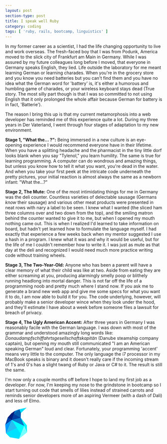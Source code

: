 ```yaml
---
layout: post
section-type: post
title: I speak well Ruby
category: coding
tags: [ 'ruby, rails, bootcamp, linguistics' ]
---
```


In my former career as a scientist, I had the life changing opportunity to live and work overseas. The fresh-faced boy that I was from Podunk, America moved to the slick city of Frankfurt am Main in Germany. While I was assured by my future colleagues long before I moved, that everyone in Germany speaks English, they lied. Life outside the laboratory for me meant learning German or learning charades. When you're in the grocery store and you know you need batteries but you can't find them and you have no idea what the German word for 'battery' is, it's either a humorous and humbling game of charades, or your wireless keyboard stays dead (True story. The most silly part though is that I was so committed to not using English that it only prolonged the whole affair because German for battery is in fact, 'Batterie').

The reason I bring this up is that my current metamorphosis into a web developer has reminded me of this experience quite a lot. During my three years in Der Vaterland, I went through four stages of adaptation to my new environment.

<strong>Stage 1, "What the... ?":</strong>  Being immersed in a new culture is an eye-opening experience I would recommend everyone have in their lifetime. When you have a splitting headache and the pharmacist in the tiny little dorf looks blank when you say "Tylenol," you learn humility. The same is true for learning programming. A computer can do wondrous and amazing things, but unless you know how to tell it what you want, you're dead in the water. And when you take your first peek at the intricate code underneath the pretty pictures, your initial reaction is almost always the same as a newborn infant: "What the...?"

<strong>Stage 2, The Mute:</strong> One of the most intimidating things for me in Germany was the deli counter. Countless varieties of delectable sausage (Germans <i>know</i> their sausage) and various other meat products were presented in neat rows with nary a label to be seen. I knew what I wanted (the sliced ham three columns over and two down from the top), and the smiling matron behind the counter wanted to give it to me, but when I opened my mouth nothing came out. This is when I realized I'd learned to take information on board, but hadn't yet learned how to formulate the language myself. I had exactly that experience a few weeks back when my mentor suggested I use a hash in a program. I knew what it was and why it would be useful, but for the life of me I couldn't remember how to write it. I was just as mute as that day at the deli and recognized I would need much more practice writing code without training wheels.

<strong>Stage 3, The Two-Year-Old:</strong> Anyone who has been a parent will have a clear memory of what their child was like at two. Aside from eating they are either screaming at you, producing alarmingly smelly poop or blithely running headlong into mortal danger. This is not far off the life of a programming noob and pretty much where I stand now. If you ask me to generate a brand new web app and give me some specs for what you want it to do, I am now able to build it for you. The code underlying, however, will probably make a senior developer wince when they look under the hood, and they'll estimate I have about a week before someone files a lawsuit for breach of privacy.

<strong>Stage 4, The Ugly American Accent:</strong> After three years in Germany I was reasonably facile with the German language. I was down with most of the grammar and understood amazingly long words like: <i>Donaudampfschiffahrtsgesellschaftskapitän</i> (Danube steamship company captain), but opening my mouth still communicated "I am an American speaking German" loud and clear. Fortunately, your programming 'accent' means very little to the computer. The only language the i7 processor in my MacBook speaks is binary and it doesn't really care if the incoming stream of 1's and 0's has a slight twang of Ruby or Java or C# to it. The result is still the same.

I'm now only a couple months off before I hope to land my first job as a developer. For now, I'm keeping my nose to the grindstone in bootcamp so I start turning out code that smells of lilies instead of strained carrots and reminds senior developers more of an aspiring Vermeer (with a dash of Dali) and less of Elmo.


<a href="http://thefirehoseproject.com"><img class="size-full aligncenter" src="/img/firehose_logo.png" alt="firehose_logo" /></a>

